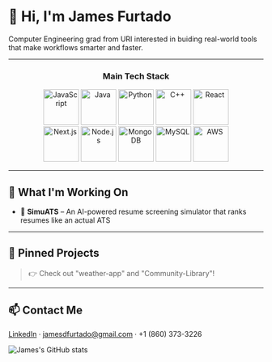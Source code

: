 # 👋 Hi, I'm James Furtado

Computer Engineering grad from URI interested in buiding real-world tools that make workflows smarter and faster.

---

<h3 align="center">Main Tech Stack</h3>

<p align="center">
  <img src="https://cdn.jsdelivr.net/gh/devicons/devicon/icons/javascript/javascript-original.svg" alt="JavaScript" width="70"/>
  <img src="https://cdn.jsdelivr.net/gh/devicons/devicon/icons/java/java-original.svg" alt="Java" width="70"/>
  <img src="https://cdn.jsdelivr.net/gh/devicons/devicon/icons/python/python-original.svg" alt="Python" width="70"/>
  <img src="https://cdn.jsdelivr.net/gh/devicons/devicon/icons/cplusplus/cplusplus-original.svg" alt="C++" width="70"/>
  <img src="https://cdn.jsdelivr.net/gh/devicons/devicon/icons/react/react-original.svg" alt="React" width="70"/>
  <br/>
  <img src="https://cdn.jsdelivr.net/gh/devicons/devicon/icons/nextjs/nextjs-original.svg" alt="Next.js" width="70"/>
  <img src="https://cdn.jsdelivr.net/gh/devicons/devicon/icons/nodejs/nodejs-original.svg" alt="Node.js" width="70"/>
  <img src="https://cdn.jsdelivr.net/gh/devicons/devicon/icons/mongodb/mongodb-original.svg" alt="MongoDB" width="70"/>
  <img src="https://cdn.jsdelivr.net/gh/devicons/devicon/icons/mysql/mysql-original.svg" alt="MySQL" width="70"/>
  <img src="https://upload.wikimedia.org/wikipedia/commons/9/93/Amazon_Web_Services_Logo.svg" alt="AWS" width="70"/>
</p>


---

## 🚧 What I'm Working On
- 🔎 **SimuATS** – An AI-powered resume screening simulator that ranks resumes like an actual ATS

---

## 📌 Pinned Projects
> 👉 Check out "weather-app" and "Community-Library"!

---

## 📫 Contact Me
[LinkedIn](https://www.linkedin.com/in/james-furtado) · jamesdfurtado@gmail.com · +1 (860) 373-3226


![James's GitHub stats](https://github-readme-stats.vercel.app/api?username=jamesdfurtado&show_icons=true&theme=default)
